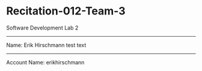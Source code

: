 # Recitation-012-Team-3
Software Development Lab 2

-----
Name: Erik Hirschmann
test text


-----
Account Name: erikhirschmann
